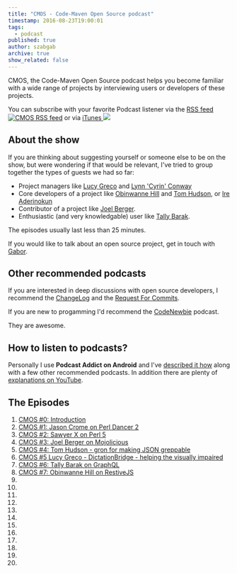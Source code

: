 ```yaml
---
title: "CMOS - Code-Maven Open Source podcast"
timestamp: 2016-08-23T19:00:01
tags:
  - podcast
published: true
author: szabgab
archive: true
show_related: false
---
```



CMOS, the Code-Maven Open Source podcast helps you become familiar with a wide range of projects by interviewing users or developers of these projects.

You can subscribe with your favorite Podcast listener via the <a href="/rss/cmos">RSS feed <img src="/img/feed-icon16x16.png" alt="CMOS RSS feed" /></a>
or via <a href="https://itunes.apple.com/il/podcast/code-maven/id1153427237">iTunes <img src="/img/itunes.png" alr="iTunes" /></a>


## About the show

If you are thinking about suggesting yourself or someone else to be on the show, but were wondering if that would be
relevant, I've tried to group together the types of guests we had so far:

* Project managers like [Lucy Greco](/cmos-5-lucy-greco-dictationbridge) and
     [Lynn 'Cyrin' Conway](/cmos-8-lynn-cyrin-bundler-rubygems)
* Core developers of a project like [Obinwanne Hill](/cmos-7-obinwanne-hill-restivejs) and
      [Tom Hudson](/cmos-4-tom-hudson-gron), or [Ire Aderinokun](/cmos-9-ire-aderinokun)
* Contributor of a project like [Joel Berger](/cmos-3-joel-berger-mojolicious).
* Enthusiastic (and very knowledgable) user like [Tally Barak](/cmos-6-tally-barak-graphql).

The episodes usually last less than 25 minutes.

If you would like to talk about an open source project, get in touch with [Gabor](https://twitter.com/szabgab).

## Other recommended podcasts

If you are interested in deep discussions with open source developers, I recommend
the [ChangeLog](https://changelog.com/) and the [Request For Commits](https://changelog.com/rfc/). 

If you are new to progamming I'd recommend the [CodeNewbie](http://codenewbie.org/) podcast.

They are awesome.

## How to listen to podcasts?

Personally I use <b>Podcast Addict on Android</b> and I've [described it how](http://szabgab.com/podcasts.html) along with
a few other recommended podcasts. In addition there are plenty of [explanations on YouTube](https://www.youtube.com/results?search_query=how+to+listen+to+podcasts).


## The Episodes

1. [CMOS #0: Introduction](cmos-0)
1. [CMOS #1: Jason Crome on Perl Dancer 2](cmos-1-jason-crome-perl-dancer2)
1. [CMOS #2: Sawyer X on Perl 5](cmos-2-sawyer-perl5)
1. [CMOS #3: Joel Berger on Mojolicious](cmos-3-joel-berger-mojolicious)
1. [CMOS #4: Tom Hudson - gron for making JSON greppable](cmos-4-tom-hudson-gron)
1. [CMOS #5 Lucy Greco - DictationBridge - helping the visually impaired](cmos-5-lucy-greco-dictationbridge)
1. [CMOS #6: Tally Barak on GraphQL](cmos-6-tally-barak-graphql)
1. [CMOS #7: Obinwanne Hill on RestiveJS](cmos-7-obinwanne-hill-restivejs)
1. [](cmos-8-lynn-cyrin-bundler-rubygems)
1. [](cmos-9-ire-aderinokun)
1. [](cmos-10-michael-kennedy)
1. [](cmos-11-mohammad-s-anwar)
1. [](cmos-12-randal-schwartz)
1. [](cmos-13-trung-dinh-quang)
1. [](cmos-14-johnny-ray-austin)
1. [](cmos-15-prosper-otemuyiwa)
1. [](cmos-16-jan-henning-thorsen-and-marcus-ramberg)
1. [](cmos-17-moyinoluwa-adeyemi)
1. [](cmos-18-timi-ajiboye)
1. [](cmos-19-job-van-achterberg)

